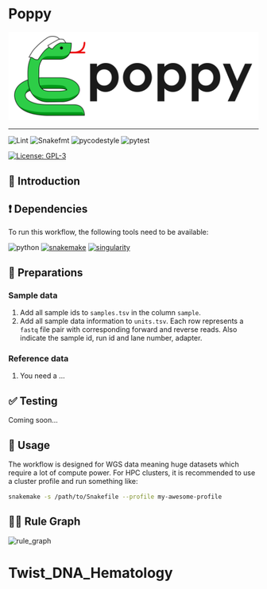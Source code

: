 # Poppy

<picture style="height: 150px">
   <source media="(prefers-color-scheme: dark)" srcset="docs/static/poppy_dark.svg"/>
   <source media="(prefers-color-scheme: dark)" srcset="docs/static/poppy_light.svg"/>
   <img alt="Poppy logo" src="docs/static/poppy_light.svg">
</picture>

---

![Lint](https://github.com/genomic-medicine-sweden/Twist_DNA_Hematology/actions/workflows/lint.yaml/badge.svg?branch=dev)
![Snakefmt](https://github.com/genomic-medicine-sweden/Twist_DNA_Hematology/actions/workflows/snakefmt.yaml/badge.svg?branch=dev)
![pycodestyle](https://github.com/genomic-medicine-sweden/Twist_DNA_Hematology/actions/workflows/pycodestyle.yaml/badge.svg?branch=dev)
![pytest](https://github.com/genomic-medicine-sweden/Twist_DNA_Hematology/actions/workflows/pytest.yaml/badge.svg?branch=dev)

[![License: GPL-3](https://img.shields.io/badge/License-GPL3-yellow.svg)](https://opensource.org/licenses/gpl-3.0.html)

## :speech_balloon: Introduction

## :heavy_exclamation_mark: Dependencies

To run this workflow, the following tools need to be available:

![python](https://img.shields.io/badge/python-3.8-blue)
[![snakemake](https://img.shields.io/badge/snakemake-7.13.0-blue)](https://snakemake.readthedocs.io/en/stable/)
[![singularity](https://img.shields.io/badge/singularity-3.7-blue)](https://sylabs.io/docs/)

## :school_satchel: Preparations

### Sample data

1. Add all sample ids to `samples.tsv` in the column `sample`.
2. Add all sample data information to `units.tsv`. Each row represents a `fastq` file pair with
corresponding forward and reverse reads. Also indicate the sample id, run id and lane number, adapter.

### Reference data

1. You need a ...

## :white_check_mark: Testing

Coming soon...

## :rocket: Usage

The workflow is designed for WGS data meaning huge datasets which require a lot of compute power. For
HPC clusters, it is recommended to use a cluster profile and run something like:

```bash
snakemake -s /path/to/Snakefile --profile my-awesome-profile
```

## :judge: Rule Graph

![rule_graph](https://raw.githubusercontent.com/path.../rulegraph.svg)
# Twist_DNA_Hematology

